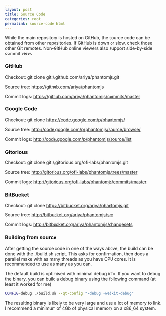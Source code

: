 ```yaml
---
layout: post
title: Source Code
categories: root
permalink: source-code.html
---
```


While the main repository is hosted on GitHub, the source code can be obtained from other repositories. If GitHub is down or slow, check those other Git remotes. Non-GitHub online viewers also support side-by-side commit view.

### GitHub

Checkout: git clone git://github.com/ariya/phantomjs.git

Source tree: https://github.com/ariya/phantomjs

Commit logs: https://github.com/ariya/phantomjs/commits/master

### Google Code

Checkout: git clone https://code.google.com/p/phantomjs/

Source tree: http://code.google.com/p/phantomjs/source/browse/

Commit logs: http://code.google.com/p/phantomjs/source/list

### Gitorious

Checkout: git clone git://gitorious.org/ofi-labs/phantomjs.git

Source tree: http://gitorious.org/ofi-labs/phantomjs/trees/master

Commit logs: http://gitorious.org/ofi-labs/phantomjs/commits/master

### BitBucket

Checkout: git clone https://bitbucket.org/ariya/phantomjs.git

Source tree: http://bitbucket.org/ariya/phantomjs/src

Commit logs: http://bitbucket.org/ariya/phantomjs/changesets

### Building from source

After getting the source code in one of the ways above, the build can be done with the ./build.sh script. This asks for confirmation, then does a parallel make with as many threads as you have CPU cores. It is recommended to use as many as you can.

The default build is optimised with minimal debug info. If you want to debug the binary, you can build a debug binary using the following command (at least it worked for me)

```bash
CONFIG=debug ./build.sh --qt-config "-debug -webkit-debug"
```

The resulting binary is likely to be very large and use a lot of memory to link. I recommend a minimum of 4Gb of physical memory on a x86_64 system.
